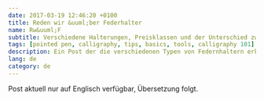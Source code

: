 ```yaml
---
date: 2017-03-19 12:46:20 +0100
title: Reden wir &uuml;ber Federhalter
name: Rw&uuml;F
subtitle: Verschiedene Halterungen, Preisklassen und der Unterschied zwischen grade und Oblique
tags: [pointed pen, calligraphy, tips, basics, tools, calligraphy 101]
description: Ein Post der die verschiedenen Typen von Federnhaltern erkl&auml;rt, eine &Uuml;bersicht gibt, und Empfehlungen f&uuml;r Anf&auml;nger.
lang: de
category: de
---
```

Post aktuell nur auf Englisch verfügbar, Übersetzung folgt.
